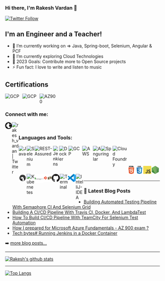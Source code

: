 ### Hi there, I'm Rakesh Vardan 👋


[![Twitter Follow](https://img.shields.io/twitter/follow/rakesh_vardan?color=1DA1F2&logo=twitter&style=for-the-badge)](https://twitter.com/intent/follow?original_referer=https%3A%2F%2Fgithub.com%2Frakesh_vardan&screen_name=rakesh_vardan)


## I'm an Engineer and a Teacher!

- 🔭 I’m currently working on => Java, Spring-boot, Selenium, Angular & PCF
- 🌱 I’m currently exploring Cloud Technologies
- 🥅 2023 Goals: Contribute more to Open Source projects
- ⚡ Fun fact: I love to write and listen to music

## Certifications

[<img align="left" alt="GCP" width="56px" src="https://api.accredible.com/v1/frontend/credential_website_embed_image/badge/22696052" />][gcp]
[<img align="left" alt="GCP" width="56px" src="https://api.accredible.com/v1/frontend/credential_website_embed_image/badge/27349127" />][gcparch]
[<img align="left" alt="AZ900" width="56px" src="https://images.youracclaim.com/size/680x680/images/6a254dad-77e5-4e71-8049-94e5c7a15981/azure-fundamentals-600x600.png" />][az900]




<br />
<br />


### Connect with me:

[<img align="left" alt="rakesh_vardan" width="22px" src="https://raw.githubusercontent.com/iconic/open-iconic/master/svg/globe.svg" />][website]
[<img align="left" alt="rakesh_vardan | Twitter" width="22px" src="https://cdn.jsdelivr.net/npm/simple-icons@v3/icons/twitter.svg" />][twitter]


<br />

### Languages and Tools:

[<img align="left" alt="Java" width="26px" src="https://www.flaticon.com/svg/static/icons/svg/919/919854.svg" />][java]
[<img align="left" alt="Selenium" width="26px" src="https://upload.wikimedia.org/wikipedia/commons/thumb/d/d5/Selenium_Logo.png/640px-Selenium_Logo.png" />][selenium]
[<img align="left" alt="REST-Assured" width="60px" src="https://github.com/rest-assured/rest-assured/raw/master/rest-assured-logo-green.png" />][restassured]
[<img align="left" alt="Jenkins" width="20px" src="https://coralogix.com/wp-content/uploads/2019/12/Jenkins.png" />][jenkins]
[<img align="left" alt="Docker" width="30px" src="https://cdn.iconscout.com/icon/free/png-512/docker-7-569438.png" />][docker]
[<img align="left" alt="GCP" width="45px" src="https://cloud.google.com/images/social-icon-google-cloud-1200-630.png" />][googlecloud]
[<img align="left" alt="AWS" width="35px" src="https://www.theeggbrussels.com/wp-content/uploads/2018/05/logo-AWS.png" />][aws]
[<img align="left" alt="Angular" width="26px" src="https://cdn.worldvectorlogo.com/logos/angular-icon-1.svg" />][angular]
[<img align="left" alt="Spring" width="38px" src="https://w7.pngwing.com/pngs/713/936/png-transparent-spring-framework-representational-state-transfer-java-api-for-restful-web-services-microservices-others-text-trademark-logo.png" />][spring]
[<img align="left" alt="Cloud Foundry" width="48px" src="https://www.cloudfoundry.org/wp-content/uploads/2017/01/CFF_Logo_vertical_RGB.png" />][cf]

<br />
<br />
<br />

[<img align="left" alt="HTML5" width="26px" src="https://raw.githubusercontent.com/github/explore/80688e429a7d4ef2fca1e82350fe8e3517d3494d/topics/html/html.png" />][html5]
[<img align="left" alt="CSS3" width="26px" src="https://raw.githubusercontent.com/github/explore/80688e429a7d4ef2fca1e82350fe8e3517d3494d/topics/css/css.png" />][css]
[<img align="left" alt="JavaScript" width="26px" src="https://raw.githubusercontent.com/github/explore/80688e429a7d4ef2fca1e82350fe8e3517d3494d/topics/javascript/javascript.png" />][js]
[<img align="left" alt="Node.js" width="26px" src="https://raw.githubusercontent.com/github/explore/80688e429a7d4ef2fca1e82350fe8e3517d3494d/topics/nodejs/nodejs.png" />][nodejs]
[<img align="left" alt="Deno" width="26px" src="https://raw.githubusercontent.com/github/explore/361e2821e2dea67711cde99c9c40ed357061cf27/topics/deno/deno.png" />][deno]
[<img align="left" alt="Kubernetes" width="26px" src="https://cdn2.iconfinder.com/data/icons/mixd/512/16_kubernetes-512.png" />][kubernetes]
[<img align="left" alt="MongoDB" width="30px" src="https://raw.githubusercontent.com/github/explore/80688e429a7d4ef2fca1e82350fe8e3517d3494d/topics/mongodb/mongodb.png" />][mongodb]
[<img align="left" alt="Git" width="26px" src="https://raw.githubusercontent.com/github/explore/80688e429a7d4ef2fca1e82350fe8e3517d3494d/topics/git/git.png" />][git]
[<img align="left" alt="GitHub" width="26px" src="https://raw.githubusercontent.com/github/explore/78df643247d429f6cc873026c0622819ad797942/topics/github/github.png" />][github]
[<img align="left" alt="Terminal" width="26px" src="https://upload.wikimedia.org/wikipedia/commons/0/01/Windows_Terminal_Logo_256x256.png" />][terminal]
[<img align="left" alt="Visual Studio Code" width="26px" src="https://raw.githubusercontent.com/github/explore/80688e429a7d4ef2fca1e82350fe8e3517d3494d/topics/visual-studio-code/visual-studio-code.png" />][visualstudiocode]
[<img align="left" alt="IntelliJ-IDEA" width="26px" src="https://cdn.iconscout.com/icon/free/png-512/intellij-idea-569199.png" />][intellij]

<br />
<br />

---


### 📕 Latest Blog Posts

<!-- BLOG-POST-LIST:START -->
- [Building Automated Testing Pipeline With Semaphore CI And Selenium Grid](https://www.lambdatest.com/blog/building-automated-testing-pipeline-with-semaphore-ci-and-selenium-grid/)
- [Building A CI/CD Pipeline With Travis CI, Docker, And LambdaTest](https://www.lambdatest.com/blog/ci-cd-pipeline-with-travis-ci-docker-and-lambdatest/)
- [How To Build CI/CD Pipeline With TeamCity For Selenium Test Automation](https://www.lambdatest.com/blog/ci-cd-pipeline-with-teamcity-for-selenium-test-automation/)
- [How I prepared for Microsoft Azure Fundamentals - AZ 900 exam ?](https://rakeshvardan.hashnode.dev/how-i-prepared-for-microsoft-azure-fundamentals-az-900-exam)
- [Tech bytes# Running Jenkins in a Docker Container](https://rakeshvardan.hashnode.dev/tech-bytes-running-jenkins-in-a-docker-container)
<!-- BLOG-POST-LIST:END -->

➡️ [more blog posts...](https://rakeshvardan.hashnode.dev/)

---

[![Rakesh's github stats](https://github-readme-stats.vercel.app/api?username=rakesh-vardan&show_icons=true&theme=dracula)](https://github.com/anuraghazra/github-readme-stats)

---


[![Top Langs](https://github-readme-stats.vercel.app/api/top-langs/?username=rakesh-vardan&layout=compact)](https://github.com/anuraghazra/github-readme-stats)


[website]: https://about.me/rakeshvardan
[twitter]: https://twitter.com/rakesh_vardan
[java]: https://www.java.com/
[visualstudiocode]: https://code.visualstudio.com/
[html5]: https://en.wikipedia.org/wiki/HTML5
[css]: https://en.wikipedia.org/wiki/CSS
[js]: https://developer.mozilla.org/en-US/docs/Web/JavaScript
[nodejs]: https://nodejs.org/en/
[deno]: https://deno.land/
[sql]: https://en.wikipedia.org/wiki/SQL
[mongodb]: https://www.mongodb.com/
[git]: https://git-scm.com/
[github]: https://github.com/
[terminal]: https://github.com/microsoft/terminal
[selenium]: https://www.selenium.dev/
[intellij]: https://www.jetbrains.com/idea/
[cf]: https://www.cloudfoundry.org/
[gcp]: https://www.credential.net/75051d21-338c-40e6-8d18-1acc650e925b#gs.pj2g6w
[gcparch]: https://www.credential.net/34b28b63-4dbc-4e64-8431-433a8463c979#gs.pj2e7a
[jenkins]: https://www.jenkins.io/
[docker]: https://www.docker.com/
[restassured]: https://github.com/rest-assured/rest-assured
[kubernetes]: https://kubernetes.io/
[googlecloud]: https://cloud.google.com/
[aws]: https://aws.amazon.com/
[angular]: https://angular.io/
[spring]: https://spring.io/
[az900]: https://www.youracclaim.com/badges/5c211403-a9fb-4e2f-8281-df57dfecfde4
